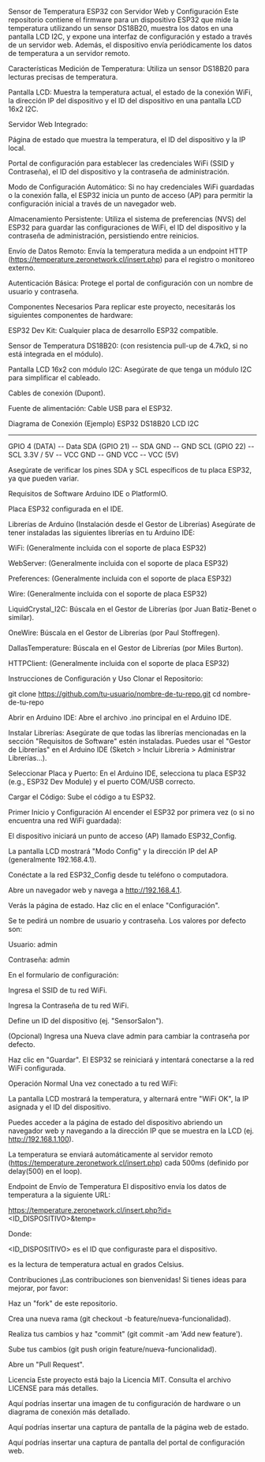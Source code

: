Sensor de Temperatura ESP32 con Servidor Web y Configuración
Este repositorio contiene el firmware para un dispositivo ESP32 que mide la temperatura utilizando un sensor DS18B20, muestra los datos en una pantalla LCD I2C, y expone una interfaz de configuración y estado a través de un servidor web. Además, el dispositivo envía periódicamente los datos de temperatura a un servidor remoto.

Características
Medición de Temperatura: Utiliza un sensor DS18B20 para lecturas precisas de temperatura.

Pantalla LCD: Muestra la temperatura actual, el estado de la conexión WiFi, la dirección IP del dispositivo y el ID del dispositivo en una pantalla LCD 16x2 I2C.

Servidor Web Integrado:

Página de estado que muestra la temperatura, el ID del dispositivo y la IP local.

Portal de configuración para establecer las credenciales WiFi (SSID y Contraseña), el ID del dispositivo y la contraseña de administración.

Modo de Configuración Automático: Si no hay credenciales WiFi guardadas o la conexión falla, el ESP32 inicia un punto de acceso (AP) para permitir la configuración inicial a través de un navegador web.

Almacenamiento Persistente: Utiliza el sistema de preferencias (NVS) del ESP32 para guardar las configuraciones de WiFi, el ID del dispositivo y la contraseña de administración, persistiendo entre reinicios.

Envío de Datos Remoto: Envía la temperatura medida a un endpoint HTTP (https://temperature.zeronetwork.cl/insert.php) para el registro o monitoreo externo.

Autenticación Básica: Protege el portal de configuración con un nombre de usuario y contraseña.

Componentes Necesarios
Para replicar este proyecto, necesitarás los siguientes componentes de hardware:

ESP32 Dev Kit: Cualquier placa de desarrollo ESP32 compatible.

Sensor de Temperatura DS18B20: (con resistencia pull-up de 4.7kΩ, si no está integrada en el módulo).

Pantalla LCD 16x2 con módulo I2C: Asegúrate de que tenga un módulo I2C para simplificar el cableado.

Cables de conexión (Dupont).

Fuente de alimentación: Cable USB para el ESP32.

Diagrama de Conexión (Ejemplo)
ESP32         DS18B20         LCD I2C
-----------   -----------     -----------
GPIO 4 (DATA) -- Data        SDA (GPIO 21) -- SDA
GND           -- GND         SCL (GPIO 22) -- SCL
3.3V / 5V     -- VCC         GND           -- GND
                               VCC           -- VCC (5V)

Asegúrate de verificar los pines SDA y SCL específicos de tu placa ESP32, ya que pueden variar.

Requisitos de Software
Arduino IDE o PlatformIO.

Placa ESP32 configurada en el IDE.

Librerías de Arduino (Instalación desde el Gestor de Librerías)
Asegúrate de tener instaladas las siguientes librerías en tu Arduino IDE:

WiFi: (Generalmente incluida con el soporte de placa ESP32)

WebServer: (Generalmente incluida con el soporte de placa ESP32)

Preferences: (Generalmente incluida con el soporte de placa ESP32)

Wire: (Generalmente incluida con el soporte de placa ESP32)

LiquidCrystal_I2C: Búscala en el Gestor de Librerías (por Juan Batiz-Benet o similar).

OneWire: Búscala en el Gestor de Librerías (por Paul Stoffregen).

DallasTemperature: Búscala en el Gestor de Librerías (por Miles Burton).

HTTPClient: (Generalmente incluida con el soporte de placa ESP32)

Instrucciones de Configuración y Uso
Clonar el Repositorio:

git clone https://github.com/tu-usuario/nombre-de-tu-repo.git
cd nombre-de-tu-repo

Abrir en Arduino IDE:
Abre el archivo .ino principal en el Arduino IDE.

Instalar Librerías:
Asegúrate de que todas las librerías mencionadas en la sección "Requisitos de Software" estén instaladas. Puedes usar el "Gestor de Librerías" en el Arduino IDE (Sketch > Incluir Librería > Administrar Librerías...).

Seleccionar Placa y Puerto:
En el Arduino IDE, selecciona tu placa ESP32 (e.g., ESP32 Dev Module) y el puerto COM/USB correcto.

Cargar el Código:
Sube el código a tu ESP32.

Primer Inicio y Configuración
Al encender el ESP32 por primera vez (o si no encuentra una red WiFi guardada):

El dispositivo iniciará un punto de acceso (AP) llamado ESP32_Config.

La pantalla LCD mostrará "Modo Config" y la dirección IP del AP (generalmente 192.168.4.1).

Conéctate a la red ESP32_Config desde tu teléfono o computadora.

Abre un navegador web y navega a http://192.168.4.1.

Verás la página de estado. Haz clic en el enlace "Configuración".

Se te pedirá un nombre de usuario y contraseña. Los valores por defecto son:

Usuario: admin

Contraseña: admin

En el formulario de configuración:

Ingresa el SSID de tu red WiFi.

Ingresa la Contraseña de tu red WiFi.

Define un ID del dispositivo (ej. "SensorSalon").

(Opcional) Ingresa una Nueva clave admin para cambiar la contraseña por defecto.

Haz clic en "Guardar". El ESP32 se reiniciará y intentará conectarse a la red WiFi configurada.

Operación Normal
Una vez conectado a tu red WiFi:

La pantalla LCD mostrará la temperatura, y alternará entre "WiFi OK", la IP asignada y el ID del dispositivo.

Puedes acceder a la página de estado del dispositivo abriendo un navegador web y navegando a la dirección IP que se muestra en la LCD (ej. http://192.168.1.100).

La temperatura se enviará automáticamente al servidor remoto (https://temperature.zeronetwork.cl/insert.php) cada 500ms (definido por delay(500) en el loop).

Endpoint de Envío de Temperatura
El dispositivo envía los datos de temperatura a la siguiente URL:

https://temperature.zeronetwork.cl/insert.php?id=<ID_DISPOSITIVO>&temp=<TEMPERATURA>

Donde:

<ID_DISPOSITIVO> es el ID que configuraste para el dispositivo.

<TEMPERATURA> es la lectura de temperatura actual en grados Celsius.

Contribuciones
¡Las contribuciones son bienvenidas! Si tienes ideas para mejorar, por favor:

Haz un "fork" de este repositorio.

Crea una nueva rama (git checkout -b feature/nueva-funcionalidad).

Realiza tus cambios y haz "commit" (git commit -am 'Add new feature').

Sube tus cambios (git push origin feature/nueva-funcionalidad).

Abre un "Pull Request".

Licencia
Este proyecto está bajo la Licencia MIT. Consulta el archivo LICENSE para más detalles.

Aquí podrías insertar una imagen de tu configuración de hardware o un diagrama de conexión más detallado.

Aquí podrías insertar una captura de pantalla de la página web de estado.

Aquí podrías insertar una captura de pantalla del portal de configuración web.